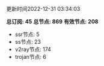 更新时间2022-12-31 03:34:03

**总订阅: 45**
**总节点: 869**
**有效节点: 208**
- ssr节点: 5
- ss节点: 23
- v2ray节点: 174
- trojan节点: 6
